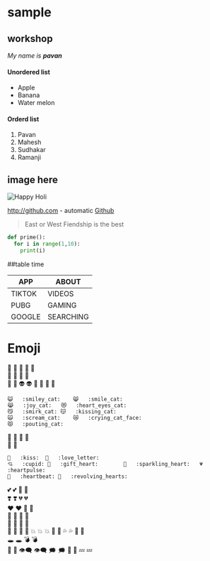 # sample
## workshop

*My name is **pavan***
#### Unordered list

* Apple
* Banana
* Water melon
#### Orderd list
1. Pavan
2. Mahesh
3. Sudhakar
4. Ramanji

## image here

![Happy Holi](https://image.shutterstock.com/image-vector/illustration-abstract-colorful-happy-holi-260nw-389400244.jpg)

http://github.com - automatic
[Github](http://github.com)

>East or West Fiendship is the best

``` Python
def prime():
  for i in range(1,10):
    print(i)
```
   
   
##table time

APP | ABOUT
----------- | -----------
TIKTOK | VIDEOS
PUBG | GAMING
GOOGLE | SEARCHING 

# Emoji

:hankey:
:poop:
:shit:	🤡	:clown_face:	
	👹	:japanese_ogre:	👺	:japanese_goblin:	
	👻	:ghost:	👽	:alien:	
	👾	:space_invader:	🤖	:robot:	
	
	😺	:smiley_cat:	😸	:smile_cat: 
	😹	:joy_cat:	😻	:heart_eyes_cat:	
	😼	:smirk_cat:	😽	:kissing_cat:	
	🙀	:scream_cat:	😿	:crying_cat_face:	
	😾	:pouting_cat:			

🙈	:see_no_evil:	🙉	:hear_no_evil:	
🙊	:speak_no_evil:			

	💋	:kiss:	💌	:love_letter:	
	💘	:cupid:	💝	:gift_heart:		💖	:sparkling_heart:	💗	:heartpulse:	
	💓	:heartbeat:	💞	:revolving_hearts:	
💕	:two_hearts:	💟	:heart_decoration:	
	❣️	:heavy_heart_exclamation:	💔	:broken_heart:	
	❤️	:heart:	💛	:yellow_heart:	
	💚	:green_heart:	💙	:blue_heart:	
	💜	:purple_heart:	🖤	:black_heart:	
💯	:100:	💢	:anger:	
	💥	:boom:
:collision:	💫	:dizzy:	
	💦	:sweat_drops:	💨	:dash:	
	🕳	:hole:	💣	:bomb:	
	💬	:speech_balloon:	👁‍🗨	:eye_speech_bubble:	
	🗯	:right_anger_bubble:	💭	:thought_balloon:		💤	:zzz:			
